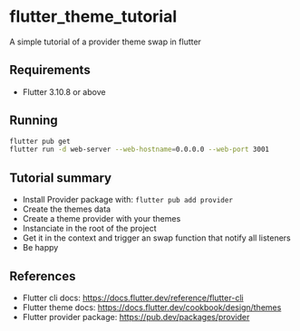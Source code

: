 # flutter_theme_tutorial

A simple tutorial of a provider theme swap in flutter

## Requirements

- Flutter 3.10.8 or above

## Running

```bash
flutter pub get
flutter run -d web-server --web-hostname=0.0.0.0 --web-port 3001
```

## Tutorial summary

- Install Provider package with:
  `flutter pub add provider`
- Create the themes data
- Create a theme provider with your themes
- Instanciate in the root of the project
- Get it in the context and trigger an swap function that notify all listeners
- Be happy

## References

- Flutter cli docs: https://docs.flutter.dev/reference/flutter-cli
- Flutter theme docs: https://docs.flutter.dev/cookbook/design/themes
- Flutter provider package: https://pub.dev/packages/provider
